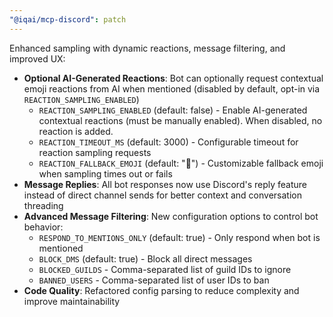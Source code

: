 ```yaml
---
"@iqai/mcp-discord": patch
---
```


Enhanced sampling with dynamic reactions, message filtering, and improved UX:

- **Optional AI-Generated Reactions**: Bot can optionally request contextual emoji reactions from AI when mentioned (disabled by default, opt-in via `REACTION_SAMPLING_ENABLED`)
  - `REACTION_SAMPLING_ENABLED` (default: false) - Enable AI-generated contextual reactions (must be manually enabled). When disabled, no reaction is added.
  - `REACTION_TIMEOUT_MS` (default: 3000) - Configurable timeout for reaction sampling requests
  - `REACTION_FALLBACK_EMOJI` (default: "🤔") - Customizable fallback emoji when sampling times out or fails
- **Message Replies**: All bot responses now use Discord's reply feature instead of direct channel sends for better context and conversation threading
- **Advanced Message Filtering**: New configuration options to control bot behavior:
  - `RESPOND_TO_MENTIONS_ONLY` (default: true) - Only respond when bot is mentioned
  - `BLOCK_DMS` (default: true) - Block all direct messages
  - `BLOCKED_GUILDS` - Comma-separated list of guild IDs to ignore
  - `BANNED_USERS` - Comma-separated list of user IDs to ban
- **Code Quality**: Refactored config parsing to reduce complexity and improve maintainability
